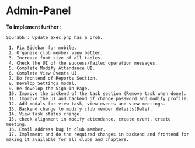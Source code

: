 # Admin-Panel

<b>To implement further :</b> 
    
    Sourabh : Update_exec.php has a prob.

     1. Fix Sidebar for mobile.
     2. Organize club member view better.
     3. Increase font size of all tables.
     4. Check the UI of the success/failed operation messages.
     5. Complete Modify Attendance UI.
     6. Complete View Events UI.
     7. Do frontend of Reports Section.
     8. Develop Settings modal.
     9. Re-develop the Sign-In Page.
     10. Improve the backend of the task section (Remove task when done). 
     11. Improve the UI and backend of change password and modify profile. 
     12. Add modals for view task, view events and view meetings.
	 13. Backend change to modify club member details(Date).
	 14. View task status change.
	 15. check alignment in modify attendance, create event, create meeting.
	 16. Email address bug in club member.
	 17. Implement and do the required changes in backend and frontend for making it available for all clubs and chapters. 

